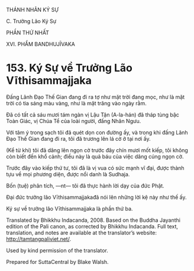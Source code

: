 THÁNH NHÂN KÝ SỰ

C. Trưởng Lão Ký Sự

PHẦN THỨ NHẤT

XVI. PHẨM BANDHUJĪVAKA

# 153\. Ký Sự về Trưởng Lão Vīthisammajjaka

Đấng Lãnh Đạo Thế Gian đang đi ra tợ như mặt trời đang mọc, như là mặt trời có tia sáng màu vàng, như là mặt trăng vào ngày rằm.

Đã có tất cả sáu mươi tám ngàn vị Lậu Tận (A-la-hán) đã tháp tùng bậc Toàn Giác, vị Chúa Tể của loài người, đấng Nhân Ngưu.

Với tâm ý trong sạch tôi đã quét dọn con đường ấy, và trong khi đấng Lãnh Đạo Thế Gian đang đi ra, tôi đã trương lên lá cờ ở tại nơi ấy.

(Kể từ khi) tôi đã dâng lên ngọn cờ trước đây chín mươi mốt kiếp, tôi không còn biết đến khổ cảnh; điều này là quả báu của việc dâng cúng ngọn cờ.

Trước đây vào kiếp thứ tư, tôi đã là vị vua có sức mạnh vĩ đại, được thành tựu về mọi phương diện, được nổi danh là Sudhaja.

Bốn (tuệ) phân tích, ―nt― tôi đã thực hành lời dạy của đức Phật.

Đại đức trưởng lão Vīthisammajjakađã nói lên những lời kệ này như thế ấy.

Ký sự về trưởng lão Vīthisammajjaka là phần thứ ba.

Translated by Bhikkhu Indacanda, 2008. Based on the Buddha Jayanthi edition of the Pali canon, as corrected by Bhikkhu Indacanda. Full text, translation, and notes are available at the translator’s website: http://tamtangpaliviet.net/.

Used by kind permission of the translator.

Prepared for SuttaCentral by Blake Walsh.